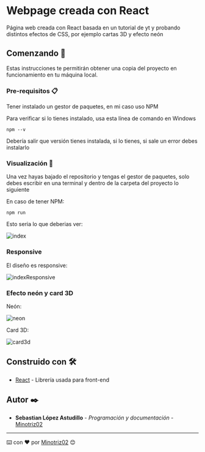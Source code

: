 # Webpage creada con React

Página web creada con React basada en un tutorial de yt y probando distintos efectos de CSS, por ejemplo cartas 3D y efecto neón

## Comenzando 🚀

Estas instrucciones te permitirán obtener una copia del proyecto en funcionamiento en tu máquina local.

### Pre-requisitos 📋

Tener instalado un gestor de paquetes, en mi caso uso NPM

Para verificar si lo tienes instalado, usa esta línea de comando en Windows

```
npm --v
```

Debería salir que versión tienes instalada, si lo tienes, si sale un error debes instalarlo

### Visualización 🔧

Una vez hayas bajado el repositorio y tengas el gestor de paquetes, solo debes escribir en una terminal y dentro de la carpeta del proyecto lo siguiente

En caso de tener NPM:

```
npm run
```

Esto seria lo que deberias ver:

![index](https://github.com/Minotriz02/react-website/blob/main/gifGit/indexPC.gif)

### Responsive

El diseño es responsive:

![indexResponsive](https://github.com/Minotriz02/react-website/blob/main/gifGit/indexCel.gif)

### Efecto neón y card 3D

Neón:

![neon](https://github.com/Minotriz02/react-website/blob/main/gifGit/neon.gif)

Card 3D:

![card3d](https://github.com/Minotriz02/react-website/blob/main/gifGit/card3d.gif)

## Construido con 🛠️

* [React](https://es.reactjs.org/) - Librería usada para front-end

## Autor ✒️

* **Sebastian López Astudillo** - *Programación y documentación* - [Minotriz02](https://github.com/Minotriz02/) 

---
⌨️ con ❤️ por [Minotriz02](https://github.com/Minotriz02/) 😊
